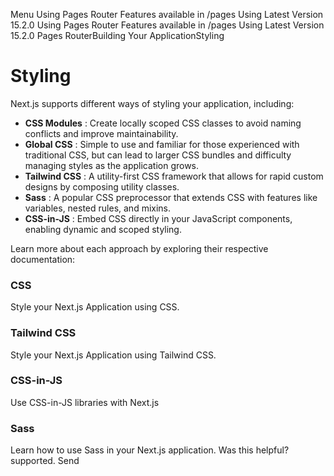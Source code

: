 Menu
Using Pages Router
Features available in /pages
Using Latest Version
15.2.0
Using Pages Router
Features available in /pages
Using Latest Version
15.2.0
Pages RouterBuilding Your ApplicationStyling
# Styling
Next.js supports different ways of styling your application, including:
  * **CSS Modules** : Create locally scoped CSS classes to avoid naming conflicts and improve maintainability.
  * **Global CSS** : Simple to use and familiar for those experienced with traditional CSS, but can lead to larger CSS bundles and difficulty managing styles as the application grows.
  * **Tailwind CSS** : A utility-first CSS framework that allows for rapid custom designs by composing utility classes.
  * **Sass** : A popular CSS preprocessor that extends CSS with features like variables, nested rules, and mixins.
  * **CSS-in-JS** : Embed CSS directly in your JavaScript components, enabling dynamic and scoped styling.


Learn more about each approach by exploring their respective documentation:
### CSS
Style your Next.js Application using CSS.
### Tailwind CSS
Style your Next.js Application using Tailwind CSS.
### CSS-in-JS
Use CSS-in-JS libraries with Next.js
### Sass
Learn how to use Sass in your Next.js application.
Was this helpful?
supported.
Send
